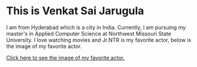 # This is Venkat Sai Jarugula

I am from Hyderabad which is a city in India. Currently, I am pursuing my master's in Applied Computer Science at Northwest Missouri State University. I love watching movies and Jr.NTR is my favorite actor, below is the image of my favorite actor.

[Click here to see the image of my favorite actor.](images/NTR_image.jpg)